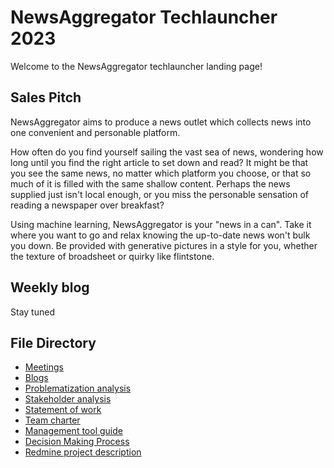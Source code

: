 # NewsAggregator Techlauncher 2023

Welcome to the NewsAggregator techlauncher landing page!

## Sales Pitch

NewsAggregator aims to produce a news outlet which collects news into one convenient and personable platform.

How often do you find yourself sailing the vast sea of news, wondering how long until you find the right article to set down and read? It might be that you see the same news, no matter which platform you choose, or that so much of it is filled with the same shallow content. Perhaps the news supplied just isn't local enough, or you miss the personable sensation of reading a newspaper over breakfast? 

Using machine learning, NewsAggregator is your "news in a can". Take it where you want to go and relax knowing the up-to-date news won't bulk you down. Be provided with generative pictures in a style for you, whether the texture of broadsheet or quirky like flintstone. 

## Weekly blog
Stay tuned

## File Directory
- [Meetings](Documentation/Meetings/README.md)
- [Blogs](Documentation/Blogs/blogs.md)
- [Problematization analysis](Documentation/Project/problematization.md)
- [Stakeholder analysis](Documentation/Project/stakeholderAnalysis.md)
- [Statement of work](Documentation/Project/Todo)
- [Team charter](https://docs.google.com/document/d/1fU_ir5okwzwI3wmi0slx1HT2Y_UqshUJ-BcbwRBbxNQ/edit?usp=sharing)
- [Management tool guide](Documentation/Management/managementTool.md)
- [Decision Making Process](Documentation/Management/decisionMaking.md)
- [Redmine project description](Documentation/Project/redmineDescription.md)
